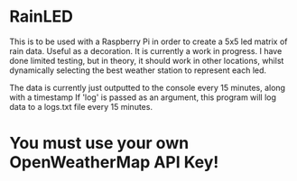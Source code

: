 # RainLED
This is to be used with a Raspberry Pi in order to create a 5x5 led matrix of rain data. Useful as a decoration.
It is currently a work in progress. I have done limited testing, but in theory, it should 
work in other locations, whilst dynamically selecting the best weather station to represent each led.

The data is currently just outputted to the console every 15 minutes, along with a timestamp
If 'log' is passed as an argument, this program will log data to a logs.txt file every 15 minutes.

# You must use your own OpenWeatherMap API Key!
